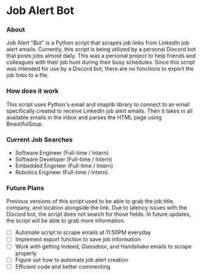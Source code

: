 # Job Alert Bot

### About
Job Alert "Bot" is a Python script that scrapes job links from LinkedIn job alert emails. Currently, this script is being utilized by a personal Discord bot that posts jobs almost daily. This was a personal project to help friends and colleagues with their job hunt during their busy schedules. Since this script was intended for use by a Discord bot, there are no functions to export the job links to a file.

### How does it work
This script uses Python's email and imaplib library to connect to an email specifically created to receive LinkedIn job alert emails. Then it takes in all available emails in the inbox and parses the HTML page using BeautifulSoup. 

### Current Job Searches
- Software Engineer (Full-time / Intern)
- Software Developer (Full-time / Intern)
- Embedded Engineer (Full-time / Intern)
- Robotics Engineer (Full-time / Intern)

### Future Plans
Previous versions of this script used to be able to grab the job title, company, and location alongside the link. Due to latency issues with the Discord bot, the script does not search for those fields. In future updates, the script will be able to grab more information.

- [ ] Automate script to scrape emails at 11:50PM everyday
- [ ] Implement export function to save job information
- [ ] Work with getting Indeed, Glassdoor, and Handshake emails to scrape properly
- [ ] Figure out how to automate job alert creation
- [ ] Efficient code and better commenting
